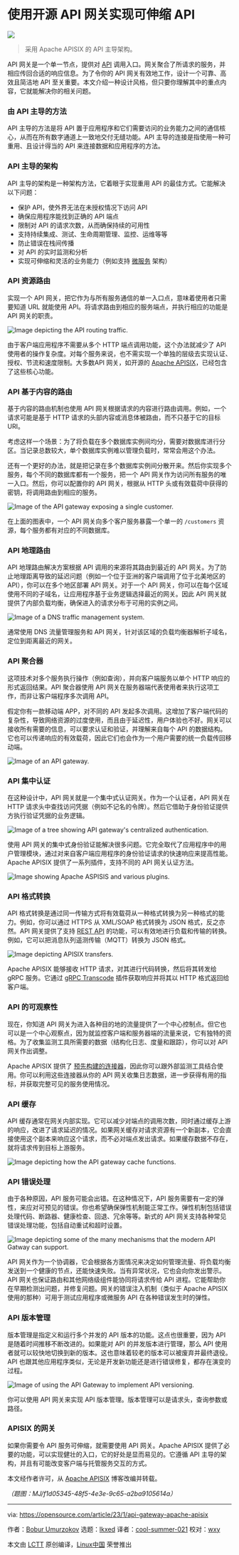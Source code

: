 [#]: subject: "Use this open source API gateway to scale your API"
[#]: via: "https://opensource.com/article/23/1/api-gateway-apache-apisix"
[#]: author: "Bobur Umurzokov https://opensource.com/users/iambobur"
[#]: collector: "lkxed"
[#]: translator: "cool-summer-021"
[#]: reviewer: "wxy"
[#]: publisher: "wxy"
[#]: url: "https://linux.cn/article-15943-1.html"

使用开源 API 网关实现可伸缩 API
======

![][0]

> 采用 Apache APISIX 的 API 主导架构。

API 网关是一个单一节点，提供对 [API][1] 调用入口。网关聚合了所请求的服务，并相应传回合适的响应信息。为了令你的 API 网关有效地工作，设计一个可靠、高效且简洁地 API 至关重要。本文介绍一种设计风格，但只要你理解其中的重点内容，它就能解决你的相关问题。

### 由 API 主导的方法

API 主导的方法是将 API 置于应用程序和它们需要访问的业务能力之间的通信核心，从而在所有数字通道上一致地交付无缝功能。API 主导的连接是指使用一种可重用、且设计得当的 API 来连接数据和应用程序的方法。

### API 主导的架构

API 主导的架构是一种架构方法，它着眼于实现重用 API 的最佳方式。它能解决以下问题：

- 保护 API，使外界无法在未授权情况下访问 API
- 确保应用程序能找到正确的 API 端点
- 限制对 API 的请求次数，从而确保持续的可用性
- 支持持续集成、测试、生命周期管理、监控、运维等等
- 防止错误在栈间传播
- 对 API 的实时监测和分析
- 实现可伸缩和灵活的业务能力（例如支持 [微服务][2] 架构）

### API 资源路由

实现一个 API 网关，把它作为与所有服务通信的单一入口点，意味着使用者只需要知道 URL 就能使用 API。将请求路由到相应的服务端点，并执行相应的功能是 API 网关的职责。

![Image depicting the API routing traffic.][3]

由于客户端应用程序不需要从多个 HTTP 端点调用功能，这个办法就减少了 API 使用者的操作复杂度。对每个服务来说，也不需实现一个单独的层级去实现认证、授权、节流和速度限制。大多数API 网关，如开源的 [Apache APISIX][4]，已经包含了这些核心功能。

### API 基于内容的路由

基于内容的路由机制也使用 API 网关根据请求的内容进行路由调用。例如，一个请求可能是基于 HTTP 请求的头部内容或消息体被路由，而不只基于它的目标 URI。

考虑这样一个场景：为了将负载在多个数据库实例间均分，需要对数据库进行分区。当记录总数较大，单个数据库实例难以管理负载时，常常会用这个办法。

还有一个更好的办法，就是把记录在多个数据库实例间分散开来。然后你实现多个服务，每个不同的数据库都有一个服务，把一个 API 网关作为访问所有服务的唯一入口。然后，你可以配置你的 API 网关，根据从 HTTP 头或有效载荷中获得的密钥，将调用路由到相应的服务。

![Image of the API gateway exposing a single customer.][5]

在上面的图表中，一个 API 网关向多个客户服务暴露一个单一的 `/customers` 资源，每个服务都有对应的不同数据库。

### API 地理路由

API 地理路由解决方案根据 API 调用的来源将其路由到最近的 API 网关。为了防止地理距离导致的延迟问题（例如一个位于亚洲的客户端调用了位于北美地区的 API），你可以在多个地区部署 API 网关。对于一个 API 网关，你可以在每个区域使用不同的子域名，让应用程序基于业务逻辑选择最近的网关。因此 API 网关就提供了内部负载均衡，确保进入的请求分布于可用的实例之间。

![Image of a DNS traffic management system.][6]

通常使用 DNS 流量管理服务和 API 网关，针对该区域的负载均衡器解析子域名，定位到距离最近的网关。

### API 聚合器

这项技术对多个服务执行操作（例如查询），并向客户端服务以单个 HTTP 响应的形式返回结果。API 聚合器使用 API 网关在服务器端代表使用者来执行这项工作，而非让客户端程序多次调用 API。

假定你有一款移动端 APP，对不同的 API 发起多次调用。这增加了客户端代码的复杂性，导致网络资源的过度使用，而且由于延迟性，用户体验也不好。网关可以接收所有需要的信息，可以要求认证和验证，并理解来自每个 API 的数据结构。它也可以传递响应的有效载荷，因此它们也会作为一个用户需要的统一负载传回移动端。

![Image of an API gateway.][7]

### API 集中认证

在这种设计中，API 网关就是一个集中式认证网关。作为一个认证者，API 网关在 HTTP 请求头中查找访问凭据（例如不记名的令牌）。然后它借助于身份验证提供方执行验证凭据的业务逻辑。

![Image of a tree showing API gateway's centralized authentication.][8]

使用 API 网关的集中式身份验证能解决很多问题。它完全取代了应用程序中的用户管理模块，通过对来自客户端应用程序的身份验证请求的快速响应来提高性能。Apache APISIX 提供了一系列插件，支持不同的 API 网关认证方法。

![Image showing Apache ASPISIS and various plugins.][10]

### API 格式转换

API 格式转换是通过同一传输方式将有效载荷从一种格式转换为另一种格式的能力。例如，你可以通过 HTTPS 从 XML/SOAP 格式转换为 JSON 格式，反之亦然。API 网关提供了支持 [REST API][11] 的功能，可以有效地进行负载和传输的转换。例如，它可以把消息队列遥测传输（MQTT）转换为 JSON 格式。

![Image depicting APISIX transfers.][12]

Apache APISIX 能够接收 HTTP 请求，对其进行代码转换，然后将其转发给 gRPC 服务。它通过 [gRPC Transcode][13] 插件获取响应并将其以 HTTP 格式返回给客户端。

### API 的可观察性

现在，你知道 API 网关为进入各种目的地的流量提供了一个中心控制点。但它也可以是一个中心观察点，因为就监控客户端和服务器端的流量来说，它有独特的资格。为了收集监测工具所需要的数据（结构化日志、度量和跟踪），你可以对 API 网关作出调整。

Apache APISIX 提供了 [预先构建的连接器][14]，因此你可以跟外部监测工具结合使用。你可以利用这些连接器从你的 API 网关收集日志数据，进一步获得有用的指标，并获取完整可见的服务使用情况。

### API 缓存

API 缓存通常在网关内部实现。它可以减少对端点的调用次数，同时通过缓存上游的响应，改进了请求延迟的情况。如果网关缓存对请求资源有一个新副本，它会直接使用这个副本来响应这个请求，而不必对端点发出请求。如果缓存数据不存在，就将请求传到目标上游服务。

![Image depicting how the API gateway cache functions.][15]

### API 错误处理

由于各种原因，API 服务可能会出错。在这种情况下，API 服务需要有一定的弹性，来应对可预见的错误。你也希望确保弹性机制能正常工作。弹性机制包括错误处理代码、断路器、健康检查、回退、冗余等等。新式的 API 网关支持各种常见错误处理功能，包括自动重试和超时设置。

![Image depicting some of the many mechanisms that the modern API Gatway can support.][16]

API 网关作为一个协调器，它会根据各方面情况来决定如何管理流量、将负载均衡发送到一个健康的节点，还能快速失败。当有异常状况，它也会向你发出警示。API 网关也保证路由和其他网络级组件能协同将请求传给 API 进程。它能帮助你在早期检测出问题，并修复问题。网关的错误注入机制（类似于 Apache APISIX 使用的那种）可用于测试应用程序或微服务 API 在各种错误发生时的弹性。

### API 版本管理

版本管理是指定义和运行多个并发的 API 版本的功能。这点也很重要，因为 API 是随着时间推移不断改进的。如果能对 API 的并发版本进行管理，那么 API 使用者就可以较快地切换到新的版本。这也意味着较老的版本可以被废弃并最终退役。API 也跟其他应用程序类似，无论是开发新功能还是进行错误修复，都存在演变的过程。

![Image of using the API Gateway to implement API versioning.][17]

你可以使用 API 网关来实现 API 版本管理。版本管理可以是请求头，查询参数或路径。

### APISIX 的网关

如果你需要令 API 服务可伸缩，就需要使用 API 网关。Apache APISIX 提供了必要的功能，可以实现健壮的入口，它的好处是显而易见的。它遵循 API 主导的架构，并且有可能改变客户端与托管服务交互的方式。

本文经作者许可，从 [Apache APISIX][18] 博客改编并转载。

*（题图：MJ/f1d05345-48f5-4e3e-9c65-a2ba9105614a）*

--------------------------------------------------------------------------------

via: https://opensource.com/article/23/1/api-gateway-apache-apisix

作者：[Bobur Umurzokov][a]
选题：[lkxed][b]
译者：[cool-summer-021](https://github.com/cool-summer-021)
校对：[wxy](https://github.com/wxy)

本文由 [LCTT](https://github.com/LCTT/TranslateProject) 原创编译，[Linux中国](https://linux.cn/) 荣誉推出

[a]: https://opensource.com/users/iambobur
[b]: https://github.com/lkxed
[1]: https://www.redhat.com/en/topics/api/what-are-application-programming-interfaces
[2]: https://www.redhat.com/en/topics/microservices/what-are-microservices?intcmp=7013a000002qLH8AAM
[3]: https://opensource.com/sites/default/files/2022-12/API.routing.traffic.png
[4]: https://apisix.apache.org/docs/apisix/terminology/api-gateway/
[5]: https://opensource.com/sites/default/files/2022-12/API%20gateway%20%20exposing%20a%20singlecustomer.png
[6]: https://opensource.com/sites/default/files/2022-12/DNS-traffic%20management%20.png
[7]: https://opensource.com/sites/default/files/2022-12/API-gateway.png
[8]: https://opensource.com/sites/default/files/2022-12/Apigateway.centralized.png
[9]: https://apisix.apache.org/docs/apisix/plugins/openid-connect/
[10]: https://opensource.com/sites/default/files/2022-12/Apache.ASPISISplugins.png
[11]: https://www.redhat.com/en/topics/api/what-is-a-rest-api?intcmp=7013a000002qLH8AAM
[12]: https://opensource.com/sites/default/files/2022-12/APISIX.transfers.png
[13]: https://apisix.apache.org/docs/apisix/plugins/grpc-transcode/
[14]: https://apisix.apache.org/docs/apisix/plugins/prometheus/
[15]: https://opensource.com/sites/default/files/2022-12/APIgatewaycache.png
[16]: https://opensource.com/sites/default/files/2022-12/ModernAPIGatways.png
[17]: https://opensource.com/sites/default/files/2022-12/API.gateway.version.png
[18]: https://apisix.apache.org/blog/2022/10/27/ten-use-cases-api-gateway/
[0]: https://img.linux.net.cn/data/attachment/album/202306/26/170002ty8ygsys4ikr6yys.jpg